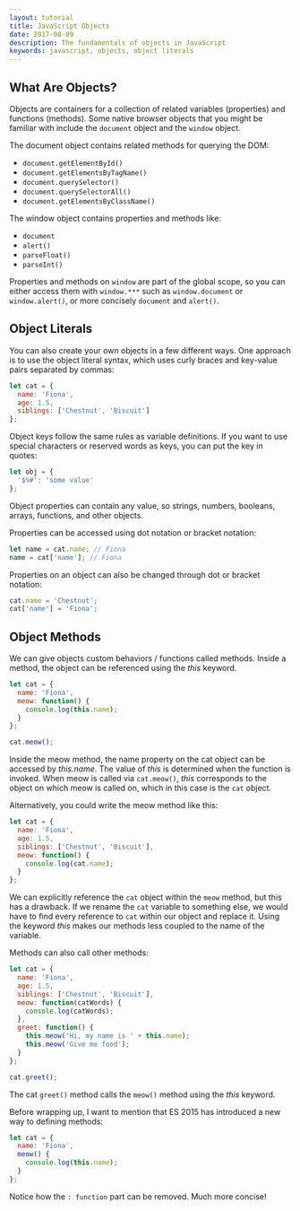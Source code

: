 ```yaml
---
layout: tutorial
title: JavaScript Objects
date: 2017-08-09
description: The fundamentals of objects in JavaScript
keywords: javascript, objects, object literals
---
```


## What Are Objects?

Objects are containers for a collection of related variables (properties) and functions (methods). Some native browser objects that you might be familiar with include the `document` object and the `window` object.

The document object contains related methods for querying the DOM:

* `document.getElementById()`
* `document.getElementsByTagName()`
* `document.querySelector()`
* `document.querySelectorAll()`
* `document.getElementsByClassName()`

The window object contains properties and methods like:

* `document`
* `alert()`
* `parseFloat()`
* `parseInt()`

Properties and methods on `window` are part of the global scope, so you can either access them with `window.***` such as `window.document` or `window.alert()`, or more concisely `document` and `alert()`.

## Object Literals

You can also create your own objects in a few different ways. One approach is to use the object literal syntax, which uses curly braces and key-value pairs separated by commas:

```js
let cat = {
  name: 'Fiona',
  age: 1.5,
  siblings: ['Chestnut', 'Biscuit']
};
```

Object keys follow the same rules as variable definitions. If you want to use special characters or reserved words as keys, you can put the key in quotes:

```js
let obj = {
  '$%#': 'some value'
};
```

Object properties can contain any value, so strings, numbers, booleans, arrays, functions, and other objects.

Properties can be accessed using dot notation or bracket notation:

```js
let name = cat.name; // Fiona
name = cat['name']; // Fiona
```

Properties on an object can also be changed through dot or bracket notation:

```js
cat.name = 'Chestnut';
cat['name'] = 'Fiona';
```

## Object Methods

We can give objects custom behaviors / functions called methods. Inside a method, the object can be referenced using the _this_ keyword.

```js
let cat = {
  name: 'Fiona',
  meow: function() {
    console.log(this.name);
  }
};

cat.meow();
```

Inside the meow method, the name property on the cat object can be accessed by _this.name_. The value of _this_ is determined when the function is invoked. When meow is called via `cat.meow()`, _this_ corresponds to the object on which meow is called on, which in this case is the `cat` object.

Alternatively, you could write the meow method like this:

```js
let cat = {
  name: 'Fiona',
  age: 1.5,
  siblings: ['Chestnut', 'Biscuit'],
  meow: function() {
    console.log(cat.name);
  }
};
```

We can explicitly reference the `cat` object within the `meow` method, but this has a drawback. If we rename the `cat` variable to something else, we would have to find every reference to `cat` within our object and replace it. Using the keyword _this_ makes our methods less coupled to the name of the variable.

Methods can also call other methods:

```js
let cat = {
  name: 'Fiona',
  age: 1.5,
  siblings: ['Chestnut', 'Biscuit'],
  meow: function(catWords) {
    console.log(catWords);
  },
  greet: function() {
    this.meow('Hi, my name is ' + this.name);
    this.meow('Give me food');
  }
};

cat.greet();
```

The cat `greet()` method calls the `meow()` method using the _this_ keyword.

Before wrapping up, I want to mention that ES 2015 has introduced a new way to defining methods:

```js
let cat = {
  name: 'Fiona',
  meow() {
    console.log(this.name);
  }
};
```

Notice how the `: function` part can be removed. Much more concise!
